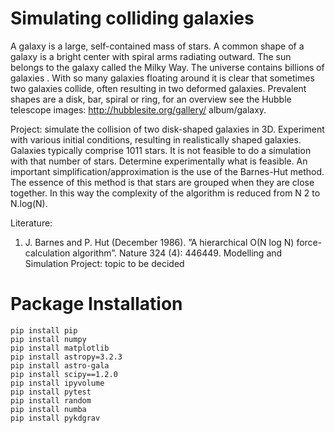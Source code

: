 # Simulating colliding galaxies
A galaxy is a large, self-contained mass of stars. A common shape of a galaxy is a bright center with
spiral arms radiating outward. The sun belongs to the galaxy called the Milky Way. The universe
contains billions of galaxies . With so many galaxies floating around it is clear that sometimes two
galaxies collide, often resulting in two deformed galaxies. Prevalent shapes are a disk, bar, spiral or
ring, for an overview see the Hubble telescope images: http://hubblesite.org/gallery/
album/galaxy.

Project: simulate the collision of two disk-shaped galaxies in 3D. Experiment with various initial
conditions, resulting in realistically shaped galaxies. Galaxies typically comprise 1011 stars. It is
not feasible to do a simulation with that number of stars. Determine experimentally what is feasible.
An important simplification/approximation is the use of the Barnes-Hut method. The essence of this
method is that stars are grouped when they are close together. In this way the complexity of the
algorithm is reduced from N 2 to N.log(N).

Literature:
1. J. Barnes and P. Hut (December 1986). ”A hierarchical O(N log N) force-calculation algorithm”. Nature 324 (4): 446449.
Modelling and Simulation Project: topic to be decided

# Package Installation
```{bash}
pip install pip
pip install numpy
pip install matplotlib
pip install astropy=3.2.3
pip install astro-gala
pip install scipy==1.2.0
pip install ipyvolume
pip install pytest
pip install random
pip install numba
pip install pykdgrav
```
